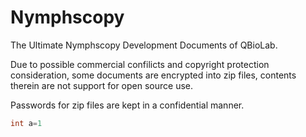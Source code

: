 # Nymphscopy
The Ultimate Nymphscopy Development Documents of QBioLab.


Due to possible commercial confilicts and copyright protection consideration, some documents are encrypted into zip files, contents therein are not support for open source use.


Passwords for zip files are kept in a confidential manner.

```C
int a=1
```
